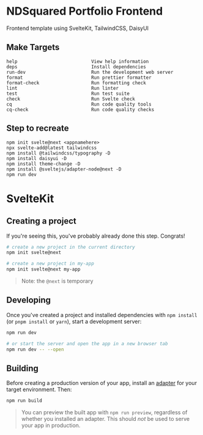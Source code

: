 # NDSquared Portfolio Frontend

Frontend template using SvelteKit, TailwindCSS, DaisyUI

## Make Targets

```
help                           View help information
deps                           Install dependencies
run-dev                        Run the development web server
format                         Run prettier formatter
format-check                   Run formatting check
lint                           Run linter
test                           Run test suite
check                          Run Svelte check
cq                             Run code quality tools
cq-check                       Run code quality checks
```

## Step to recreate

```
npm init svelte@next <appnamehere>
npx svelte-add@latest tailwindcss
npm install @tailwindcss/typography -D
npm install daisyui -D
npm install theme-change -D
npm install @sveltejs/adapter-node@next -D
npm run dev
```

# SvelteKit

## Creating a project

If you're seeing this, you've probably already done this step. Congrats!

```bash
# create a new project in the current directory
npm init svelte@next

# create a new project in my-app
npm init svelte@next my-app
```

> Note: the `@next` is temporary

## Developing

Once you've created a project and installed dependencies with `npm install` (or `pnpm install` or `yarn`), start a development server:

```bash
npm run dev

# or start the server and open the app in a new browser tab
npm run dev -- --open
```

## Building

Before creating a production version of your app, install an [adapter](https://kit.svelte.dev/docs#adapters) for your target environment. Then:

```bash
npm run build
```

> You can preview the built app with `npm run preview`, regardless of whether you installed an adapter. This should _not_ be used to serve your app in production.
